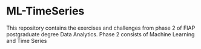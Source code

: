 # ML-TimeSeries
This repository contains the exercises and challenges from phase 2 of FIAP postgraduate degree Data Analytics. Phase 2 consists of Machine Learning and Time Series
